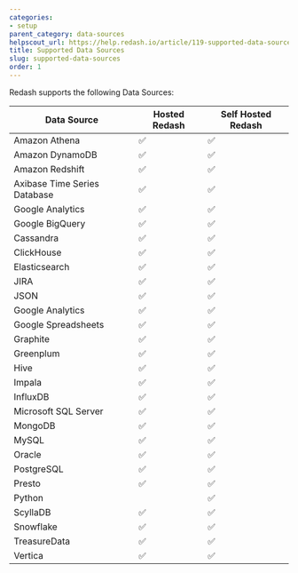 ```yaml
---
categories:
- setup
parent_category: data-sources
helpscout_url: https://help.redash.io/article/119-supported-data-sources
title: Supported Data Sources
slug: supported-data-sources
order: 1
---
```

Redash supports the following Data Sources:

Data Source |  Hosted Redash  |  Self Hosted Redash  
---|---|---  
Amazon Athena  |  ✅  |  ✅  
Amazon DynamoDB  |  ✅  |  ✅  
Amazon Redshift  |  ✅  |  ✅  
Axibase Time Series Database  |  ✅  |  ✅  
Google Analytics  |  ✅  |  ✅  
Google BigQuery  |  ✅  |  ✅  
Cassandra  |  ✅  |  ✅  
ClickHouse  |  ✅  |  ✅  
Elasticsearch  |  ✅  |  ✅  
JIRA  |  ✅  |  ✅  
JSON  |  ✅  |  ✅  
Google Analytics  |  ✅  |  ✅  
Google Spreadsheets  |  ✅  |  ✅  
Graphite  |  ✅  |  ✅  
Greenplum  |  ✅  |  ✅  
Hive  |  ✅  |  ✅  
Impala  |  ✅  |  ✅  
InfluxDB  |  ✅  |  ✅  
Microsoft SQL Server  |  ✅  |  ✅  
MongoDB  |  ✅  |  ✅  
MySQL  |  ✅  |  ✅  
Oracle  |  ✅  |  ✅  
PostgreSQL  |  ✅  |  ✅  
Presto  |  ✅  |  ✅  
Python  |  |  ✅  
ScyllaDB  |  ✅  |  ✅  
Snowflake  |  ✅  |  ✅  
TreasureData  |  ✅  |  ✅  
Vertica  |  ✅  |  ✅

